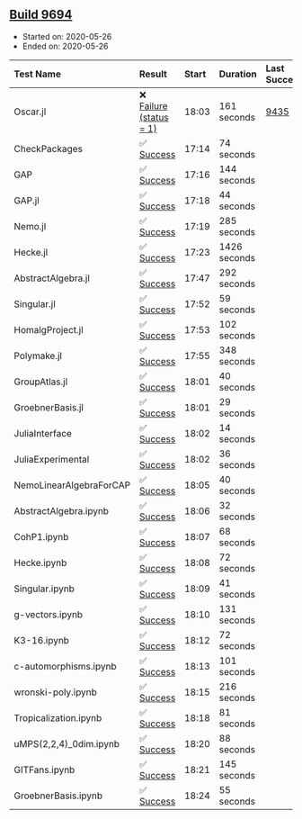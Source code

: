 ## [Build 9694](https://oscarci.mathematik.uni-kl.de/job/oscar/9694/)

* Started on: 2020-05-26
* Ended on: 2020-05-26

| Test Name    | Result | Start | Duration | Last Success | First Failure |
|:-------------|:-------|:------|:---------|:-------------|:--------------|
| Oscar.jl | ❌ [Failure (status = 1)](https://oscarci.mathematik.uni-kl.de/job/oscar/9694/artifact/logs/build-9694/Oscar.jl.log) | 18:03 | 161 seconds | [9435](https://oscarci.mathematik.uni-kl.de/job/oscar/9435/) | [9436](https://oscarci.mathematik.uni-kl.de/job/oscar/9436/) |
| CheckPackages | ✅ [Success](https://oscarci.mathematik.uni-kl.de/job/oscar/9694/artifact/logs/build-9694/CheckPackages.log) | 17:14 | 74 seconds |  |  |
| GAP | ✅ [Success](https://oscarci.mathematik.uni-kl.de/job/oscar/9694/artifact/logs/build-9694/GAP.log) | 17:16 | 144 seconds |  |  |
| GAP.jl | ✅ [Success](https://oscarci.mathematik.uni-kl.de/job/oscar/9694/artifact/logs/build-9694/GAP.jl.log) | 17:18 | 44 seconds |  |  |
| Nemo.jl | ✅ [Success](https://oscarci.mathematik.uni-kl.de/job/oscar/9694/artifact/logs/build-9694/Nemo.jl.log) | 17:19 | 285 seconds |  |  |
| Hecke.jl | ✅ [Success](https://oscarci.mathematik.uni-kl.de/job/oscar/9694/artifact/logs/build-9694/Hecke.jl.log) | 17:23 | 1426 seconds |  |  |
| AbstractAlgebra.jl | ✅ [Success](https://oscarci.mathematik.uni-kl.de/job/oscar/9694/artifact/logs/build-9694/AbstractAlgebra.jl.log) | 17:47 | 292 seconds |  |  |
| Singular.jl | ✅ [Success](https://oscarci.mathematik.uni-kl.de/job/oscar/9694/artifact/logs/build-9694/Singular.jl.log) | 17:52 | 59 seconds |  |  |
| HomalgProject.jl | ✅ [Success](https://oscarci.mathematik.uni-kl.de/job/oscar/9694/artifact/logs/build-9694/HomalgProject.jl.log) | 17:53 | 102 seconds |  |  |
| Polymake.jl | ✅ [Success](https://oscarci.mathematik.uni-kl.de/job/oscar/9694/artifact/logs/build-9694/Polymake.jl.log) | 17:55 | 348 seconds |  |  |
| GroupAtlas.jl | ✅ [Success](https://oscarci.mathematik.uni-kl.de/job/oscar/9694/artifact/logs/build-9694/GroupAtlas.jl.log) | 18:01 | 40 seconds |  |  |
| GroebnerBasis.jl | ✅ [Success](https://oscarci.mathematik.uni-kl.de/job/oscar/9694/artifact/logs/build-9694/GroebnerBasis.jl.log) | 18:01 | 29 seconds |  |  |
| JuliaInterface | ✅ [Success](https://oscarci.mathematik.uni-kl.de/job/oscar/9694/artifact/logs/build-9694/JuliaInterface.log) | 18:02 | 14 seconds |  |  |
| JuliaExperimental | ✅ [Success](https://oscarci.mathematik.uni-kl.de/job/oscar/9694/artifact/logs/build-9694/JuliaExperimental.log) | 18:02 | 36 seconds |  |  |
| NemoLinearAlgebraForCAP | ✅ [Success](https://oscarci.mathematik.uni-kl.de/job/oscar/9694/artifact/logs/build-9694/NemoLinearAlgebraForCAP.log) | 18:05 | 40 seconds |  |  |
| AbstractAlgebra.ipynb | ✅ [Success](https://oscarci.mathematik.uni-kl.de/job/oscar/9694/artifact/logs/build-9694/AbstractAlgebra.ipynb.log) | 18:06 | 32 seconds |  |  |
| CohP1.ipynb | ✅ [Success](https://oscarci.mathematik.uni-kl.de/job/oscar/9694/artifact/logs/build-9694/CohP1.ipynb.log) | 18:07 | 68 seconds |  |  |
| Hecke.ipynb | ✅ [Success](https://oscarci.mathematik.uni-kl.de/job/oscar/9694/artifact/logs/build-9694/Hecke.ipynb.log) | 18:08 | 72 seconds |  |  |
| Singular.ipynb | ✅ [Success](https://oscarci.mathematik.uni-kl.de/job/oscar/9694/artifact/logs/build-9694/Singular.ipynb.log) | 18:09 | 41 seconds |  |  |
| g-vectors.ipynb | ✅ [Success](https://oscarci.mathematik.uni-kl.de/job/oscar/9694/artifact/logs/build-9694/g-vectors.ipynb.log) | 18:10 | 131 seconds |  |  |
| K3-16.ipynb | ✅ [Success](https://oscarci.mathematik.uni-kl.de/job/oscar/9694/artifact/logs/build-9694/K3-16.ipynb.log) | 18:12 | 72 seconds |  |  |
| c-automorphisms.ipynb | ✅ [Success](https://oscarci.mathematik.uni-kl.de/job/oscar/9694/artifact/logs/build-9694/c-automorphisms.ipynb.log) | 18:13 | 101 seconds |  |  |
| wronski-poly.ipynb | ✅ [Success](https://oscarci.mathematik.uni-kl.de/job/oscar/9694/artifact/logs/build-9694/wronski-poly.ipynb.log) | 18:15 | 216 seconds |  |  |
| Tropicalization.ipynb | ✅ [Success](https://oscarci.mathematik.uni-kl.de/job/oscar/9694/artifact/logs/build-9694/Tropicalization.ipynb.log) | 18:18 | 81 seconds |  |  |
| uMPS(2,2,4)_0dim.ipynb | ✅ [Success](https://oscarci.mathematik.uni-kl.de/job/oscar/9694/artifact/logs/build-9694/uMPS-2-2-4-_0dim.ipynb.log) | 18:20 | 88 seconds |  |  |
| GITFans.ipynb | ✅ [Success](https://oscarci.mathematik.uni-kl.de/job/oscar/9694/artifact/logs/build-9694/GITFans.ipynb.log) | 18:21 | 145 seconds |  |  |
| GroebnerBasis.ipynb | ✅ [Success](https://oscarci.mathematik.uni-kl.de/job/oscar/9694/artifact/logs/build-9694/GroebnerBasis.ipynb.log) | 18:24 | 55 seconds |  |  |
